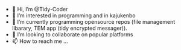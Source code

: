 - 👋 Hi, I’m @Tidy-Coder
- 👀 I’m interested in programming and in kajukenbo
- 🌱 I’m currently programming opensource repos (file management libarary, TEM app (tidy encrypted messager)).
- 💞️ I’m looking to collaborate on popular platforms
- 📫 How to reach me ...
